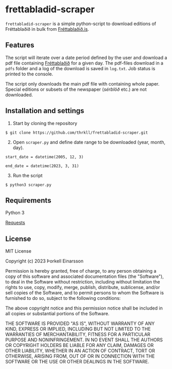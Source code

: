 # frettabladid-scraper

`frettabladid-scraper` is a simple python-script to download editions of Fréttablaðið in bulk from [Fréttablaðið.is](www.frettabladid.is).

## Features

The script will iterate over a date period defined by the user and download a pdf file containing [Fréttablaðið](www.frettabladid.is) for a given day. The pdf-files download in a `pdfs` folder and a log of the download is saved in `log.txt`. Job status is printed to the console.

The script only downloads the main pdf file with containing whole paper. Special editions or subsets of the newspaper (_sérblöð_ etc.) are not downloaded.

## Installation and settings

1. Start by cloning the repository

`$ git clone https://github.com/thrkll/frettabladid-scraper.git`

2. Open `scraper.py` and define date range to be downloaded (year, month, day).

`start_date = datetime(2005, 12, 3)`

`end_date = datetime(2023, 3, 31)`

3. Run the script

`$ python3 scraper.py`

## Requirements

Python 3

[Requests](https://pypi.org/project/requests/)

## License

MIT License

Copyright (c) 2023 Þorkell Einarsson

Permission is hereby granted, free of charge, to any person obtaining a copy of this software and associated documentation files (the "Software"), to deal in the Software without restriction, including without limitation the rights to use, copy, modify, merge, publish, distribute, sublicense, and/or sell copies of the Software, and to permit persons to whom the Software is furnished to do so, subject to the following conditions:

The above copyright notice and this permission notice shall be included in all copies or substantial portions of the Software.

THE SOFTWARE IS PROVIDED "AS IS", WITHOUT WARRANTY OF ANY KIND, EXPRESS OR IMPLIED, INCLUDING BUT NOT LIMITED TO THE WARRANTIES OF MERCHANTABILITY, FITNESS FOR A PARTICULAR PURPOSE AND NONINFRINGEMENT. IN NO EVENT SHALL THE AUTHORS OR COPYRIGHT HOLDERS BE LIABLE FOR ANY CLAIM, DAMAGES OR OTHER LIABILITY, WHETHER IN AN ACTION OF CONTRACT, TORT OR OTHERWISE, ARISING FROM, OUT OF OR IN CONNECTION WITH THE SOFTWARE OR THE USE OR OTHER DEALINGS IN THE SOFTWARE.
